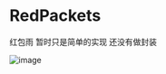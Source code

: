 # RedPackets
红包雨 暂时只是简单的实现 还没有做封装

![image](https://github.com/joselyncui/RedPackets/blob/master/Screenshot_2016-11-28-17-25-59.png)
